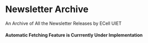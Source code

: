 # Newsletter Archive
An Archive of All the Newsletter Releases by ECell UIET

#### Automatic Fetching Feature is Currrently Under Implementation
